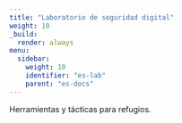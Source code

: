 ```yaml
---
title: "Laboratorio de seguridad digital"
weight: 10
_build:
  render: always
menu:
  sidebar:
    weight: 10
    identifier: "es-lab"
    parent: "es-docs"
---
```

Herramientas y tácticas para refugios.
